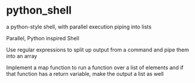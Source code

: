 # python_shell
a python-style shell, with parallel execution piping into lists

Parallel, Python inspired Shell

Use regular expressions to split up output from a command and pipe them into an array

Implement a map function to run a function over a list of elements and if that function has a return variable, make the output a list as well
